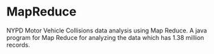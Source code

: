 # MapReduce
NYPD Motor Vehicle Collisions data analysis using Map Reduce. A java program for Map Reduce for analyzing the data which has 1.38 million records.
